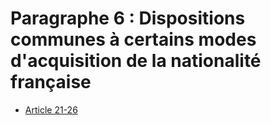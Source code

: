 # Paragraphe 6 : Dispositions communes à certains modes d'acquisition de la nationalité française

- [Article 21-26](article-21-26.md)
